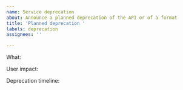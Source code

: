 ```yaml
---
name: Service deprecation
about: Announce a planned deprecation of the API or of a format
title: 'Planned deprecation '
labels: deprecation
assignees: ''

---
```


What:

User impact:

Deprecation timeline:
